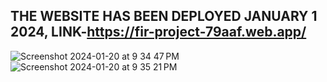 ## THE WEBSITE HAS BEEN DEPLOYED JANUARY 1 2024, LINK-https://fir-project-79aaf.web.app/

![Screenshot 2024-01-20 at 9 34 47 PM](https://github.com/Andr11P/QRCodeGenerator/assets/128001519/5bccf4f9-97aa-44d7-ae80-6c8dc6f51227)
![Screenshot 2024-01-20 at 9 35 21 PM](https://github.com/Andr11P/QRCodeGenerator/assets/128001519/80531fc1-40f0-4b28-b0dc-ea76629886be)
